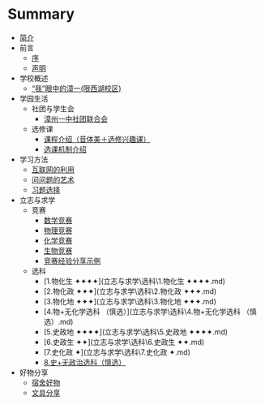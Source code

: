 # Summary

* [简介](README.md)
* 前言
    * [序](序言与目录/前言.md)
    * [声明](序言与目录/声明.md)
* 学校概述
    * [“我”眼中的漳一(限西湖校区)](学校概述/“我”眼中的漳一（限西湖校区）.md)
* 学园生活
    * 社团与学生会
        * [漳州一中社团联合会](学园生活/社团与学生会/漳州一中社团联合会.md)
    * 选修课
        * [课程介绍（音体美＋选修兴趣课）](学园生活/选修课/课程介绍（音体美＋选修兴趣课）.md)
        * [选课机制介绍](学园生活/选修课/选课机制介绍.md)
* 学习方法
    * [互联网的利用](学习方法/互联网的利用.md)
    * [问问题的艺术](学习方法/问问题的艺术.md)
    * [习题选择](学习方法/习题选择.md)
* 立志与求学
    * 竞赛
        * [数学竞赛](立志与求学/竞赛/数学竞赛.md)
        * [物理竞赛](立志与求学/竞赛/物理竞赛.md)
        * [化学竞赛](立志与求学/竞赛/化学竞赛.md)
        * [生物竞赛](立志与求学/竞赛/生物竞赛.md)
        * [竞赛经验分享示例](立志与求学/竞赛/竞赛经验分享示例.md)
    * 选科
        * [1.物化生 ✦✦✦✦](立志与求学\选科\1.物化生 ✦✦✦✦.md)
        * [2.物化政 ✦✦✦](立志与求学\选科\2.物化政 ✦✦✦.md)
        * [3.物化地 ✦✦✦](立志与求学\选科\3.物化地 ✦✦✦.md)
        * [4.物+无化学选科 （慎选）](立志与求学\选科\4.物+无化学选科 （慎选）.md)
        * [5.史政地 ✦✦✦✦](立志与求学\选科\5.史政地 ✦✦✦✦.md)
        * [6.史政生 ✦✦](立志与求学\选科\6.史政生 ✦✦.md)
        * [7.史化政 ✦](立志与求学\选科\7.史化政 ✦.md)
        * [8.史+无政治选科（慎选）](立志与求学\选科\8.史+无政治选科（慎选）.md)
* 好物分享
    * [宿舍好物](好物分享/宿舍好物.md)
    * [文具分享](好物分享/文具分享.md)

